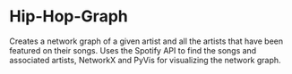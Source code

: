 # Hip-Hop-Graph
Creates a network graph of a given artist and all the artists that have been featured on their songs. Uses the Spotify API to find the songs and associated artists, NetworkX and PyVis for visualizing the network graph.
